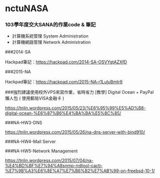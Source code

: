 # nctuNASA
### 103學年度交大SANA的作業code & 筆記
* 計算機系統管理 System Administration
* 計算機網路管理 Network Administration

###2014-SA

Hackpad筆記：https://hackpad.com/2014-SA-OSVYgtAZXfD

###2015-NA

Hackpad筆記：https://hackpad.com/2015-NA-r1LuluBmtr8


###強烈建議使用校外VPS來寫作業，省時省力
[教學] Digital Ocean + PayPal 懶人包 ( 使用郵局VISA金融卡 )

https://tnlin.wordpress.com/2015/05/23/%E6%95%99%E5%AD%B8-digital-ocean-%E6%87%B6%E4%BA%BA%E5%8C%85/

###NA-HW3-DNS

https://tnlin.wordpress.com/2015/05/26/na-dns-server-with-bind910/

###NA-HW4-Mail Server

###NA-HW5-Network Management

https://tnlin.wordpress.com/2015/07/04/na-%E4%BD%BF%E7%94%A8snmp-rrdtool-cacti-%E7%9B%A3%E6%8E%A7%E7%B6%B2%E7%AB%99-on-freebsd-10-1/
